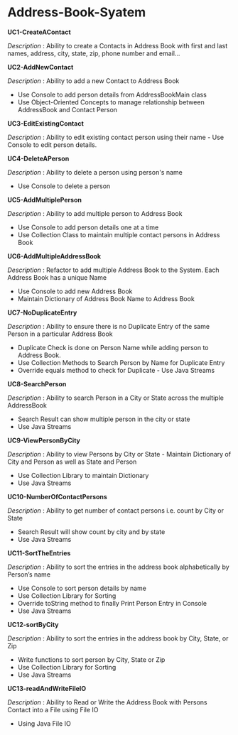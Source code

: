 # Address-Book-Syatem

**UC1-CreateAContact**

_Description_ : Ability to create a Contacts in Address Book with first and last names, address, city, state, zip, phone number and email…

**UC2-AddNewContact**

_Description_ : Ability to add a new Contact to Address Book
- Use Console to add person details from AddressBookMain class
- Use Object-Oriented Concepts to manage relationship between AddressBook and Contact Person

**UC3-EditExistingContact**

_Description_ : Ability to edit existing contact person using their name - Use Console to edit person details.

**UC4-DeleteAPerson**

_Description_ : Ability to delete a person using person's name 
- Use Console to delete a person

**UC5-AddMultiplePerson**

_Description_ : Ability to add multiple person to Address Book
- Use Console to add person details one at a time
- Use Collection Class to maintain multiple contact persons in Address Book

**UC6-AddMultipleAddressBook**

_Description_ : Refactor to add multiple Address Book to the System. Each Address Book has a unique Name 
- Use Console to add new Address Book 
- Maintain Dictionary of Address Book Name to Address Book

**UC7-NoDuplicateEntry**

_Description_ : Ability to ensure there is no Duplicate Entry of the same Person in a particular Address Book 
- Duplicate Check is done on Person Name while adding person to Address Book.
- Use Collection Methods to Search Person by Name for Duplicate Entry
- Override equals method to check for Duplicate - Use Java Streams

**UC8-SearchPerson**

_Description_ : Ability to search Person in a City or State across the multiple AddressBook 
- Search Result can show multiple person in the city or state
- Use Java Streams

**UC9-ViewPersonByCity**

_Description_ : Ability to view Persons by City or State - Maintain Dictionary of City and Person as well as State and Person
- Use Collection Library to maintain Dictionary
- Use Java Streams

**UC10-NumberOfContactPersons**

_Description_ : Ability to get number of contact persons i.e. count by City or State
- Search Result will show count by city and by state
- Use Java Streams

**UC11-SortTheEntries**

_Description_ : Ability to sort the entries in the address book alphabetically by Person’s name
- Use Console to sort person details by name
- Use Collection Library for Sorting
- Override toString method to finally Print Person Entry in Console
- Use Java Streams

**UC12-sortByCity**

_Description_ : Ability to sort the entries in the address book by City, State, or Zip 
- Write functions to sort person by City, State or Zip 
- Use Collection Library for Sorting 
- Use Java Streams

**UC13-readAndWriteFileIO**

_Description_ : Ability to Read or Write the Address Book with Persons Contact into a File using File IO
- Using Java File IO
